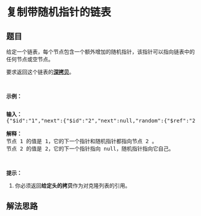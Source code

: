 # 复制带随机指针的链表

## 题目

<HTML><p>给定一个链表，每个节点包含一个额外增加的随机指针，该指针可以指向链表中的任何节点或空节点。</p>

<p>要求返回这个链表的<strong><a href="https://baike.baidu.com/item/深拷贝/22785317?fr=aladdin" target="_blank">深拷贝</a></strong>。&nbsp;</p>

<p>&nbsp;</p>

<p><strong>示例：</strong></p>

<p><strong><img alt="" src="https://assets.leetcode-cn.com/aliyun-lc-upload/uploads/2019/02/23/1470150906153-2yxeznm.png"></strong></p>

<pre><strong>输入：
</strong>{&quot;$id&quot;:&quot;1&quot;,&quot;next&quot;:{&quot;$id&quot;:&quot;2&quot;,&quot;next&quot;:null,&quot;random&quot;:{&quot;$ref&quot;:&quot;2&quot;},&quot;val&quot;:2},&quot;random&quot;:{&quot;$ref&quot;:&quot;2&quot;},&quot;val&quot;:1}

<strong>解释：
</strong>节点 1 的值是 1，它的下一个指针和随机指针都指向节点 2 。
节点 2 的值是 2，它的下一个指针指向 null，随机指针指向它自己。
</pre>

<p>&nbsp;</p>

<p><strong>提示：</strong></p>

<ol>
	<li>你必须返回<strong>给定头的拷贝</strong>作为对克隆列表的引用。</li>
</ol>
</HTML>

## 解法思路
